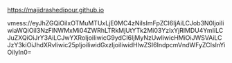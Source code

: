 https://majidrashedipour.github.io

vmess://eyJhZGQiOiIxOTMuMTUxLjE0MC4zNiIsImFpZCI6IjAiLCJob3N0IjoiIiwiaWQiOiI3NzFlNWMxMi04ZWRhLTRkMjUtYTk2Mi03YzIxYjRlMDU4YmIiLCJuZXQiOiJrY3AiLCJwYXRoIjoiIiwicG9ydCI6IjMyNzUwIiwicHMiOiJWSVAiLCJzY3kiOiJhdXRvIiwic25pIjoiIiwidGxzIjoiIiwidHlwZSI6IndpcmVndWFyZCIsInYiOiIyIn0=
